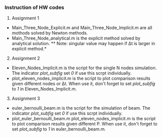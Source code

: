 ### Instruction of HW codes

1. Assignment 1
* Main_Three_Node_Explicit.m and Main_Three_Node_Implicit.m are all mothods solved by Newton methods.
* Main_Three_Node_analytical.m is the explicit method solved by analytical solution.
** Note: singular value may happen if Δt is larger in explicit method.*

2. Assignment 2
* Eleven_Nodes_Implicit.m is the script for the single N nodes simulation. The indicator *plot_subfig* set *0* if use this scrpt individually.
* plot_eleven_nodes_implicit.m is the script to plot comparison results given different nodes or Δt. When use it, don't forget to set *plot_subfig* to *1* in Eleven_Nodes_Implicit.m.

3. Assignment 3
* euler_bernoulli_beam.m is the script for the simulation of beam. The indicator *plot_subfig* set *0* if use this scrpt individually.
* plot_euler_bernoulli_beam.m plot_eleven_nodes_implicit.m is the script to plot comparison results given different P. When use it, don't forget to set *plot_subfig* to *1* in euler_bernoulli_beam.m.
